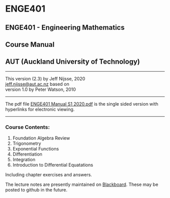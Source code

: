 # ENGE401
## ENGE401 - Engineering Mathematics 
## Course Manual
## AUT (Auckland University of Technology)
***
This version (2.3) by Jeff Nijsse, 2020\
<jeff.nijsse@aut.ac.nz>
based on\
version 1.0 by Peter Watson, 2010
***
The pdf file [ENGE401 Manual S1 2020.pdf](https://github.com/millecodex/ENGE401/blob/master/ENGE401%20Manual%20S1%202020.pdf) is the single sided version with hyperlinks for electronic viewing.
***
### Course Contents:
1. Foundation Algebra Review
2. Trigonometry
3. Exponential Functions
4. Differentiation
5. Integration
6. Introduction to Differential Equatations

Including chapter exercises and answers.

The lecture notes are presently maintained on [Blackboard](https://blackboard.aut.ac.nz/). These may be posted to github in the future.
